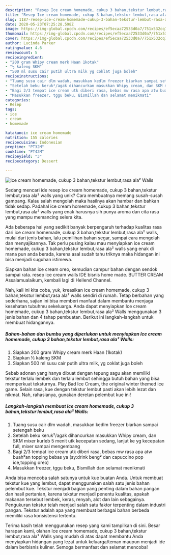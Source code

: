 ```yaml
---
description: "Resep Ice cream homemade, cukup 3 bahan,tekstur lembut,rasa ala² Walls yang Lezat"
title: "Resep Ice cream homemade, cukup 3 bahan,tekstur lembut,rasa ala² Walls yang Lezat"
slug: 1187-resep-ice-cream-homemade-cukup-3-bahan-tekstur-lembut-rasa-ala-walls-yang-lezat
date: 2020-05-23T07:25:28.598Z
image: https://img-global.cpcdn.com/recipes/ef5ecaa72533d0a7/751x532cq70/ice-cream-homemade-cukup-3-bahantekstur-lembutrasa-ala-walls-foto-resep-utama.jpg
thumbnail: https://img-global.cpcdn.com/recipes/ef5ecaa72533d0a7/751x532cq70/ice-cream-homemade-cukup-3-bahantekstur-lembutrasa-ala-walls-foto-resep-utama.jpg
cover: https://img-global.cpcdn.com/recipes/ef5ecaa72533d0a7/751x532cq70/ice-cream-homemade-cukup-3-bahantekstur-lembutrasa-ala-walls-foto-resep-utama.jpg
author: Lucinda Parker
ratingvalue: 4.6
reviewcount: 5
recipeingredient:
- "200 gram Whipy cream merk Haan 1kotak"
- "½ kaleng SKM"
- "500 ml susu cair putih ultra milk yg coklat juga boleh"
recipeinstructions:
- "Tuang susu cair dlm wadah, masukkan kedlm freezer biarkan sampai setengah beku"
- "Setelah beku keruk²/agak dihancurkan masukkan Whipy cream, dan SKM mixer kurleb 5 menit utk kecepatan sedang, lanjut ke yg kecepatan full, mixer sampai mengembang"
- "Bagi 2/3 tempat ice cream utk diberi rasa, bebas mw rasa apa atw buah²an topping bebas ya (sy:drink beng² dan capuccino pop ice,topping oreo)"
- "Masukkan freezer, tggu beku, Bismillah dan selamat menikmati"
categories:
- Resep
tags:
- ice
- cream
- homemade

katakunci: ice cream homemade 
nutrition: 155 calories
recipecuisine: Indonesian
preptime: "PT32M"
cooktime: "PT42M"
recipeyield: "3"
recipecategory: Dessert

---
```



![Ice cream homemade, cukup 3 bahan,tekstur lembut,rasa ala² Walls](https://img-global.cpcdn.com/recipes/ef5ecaa72533d0a7/751x532cq70/ice-cream-homemade-cukup-3-bahantekstur-lembutrasa-ala-walls-foto-resep-utama.jpg)

Sedang mencari ide resep ice cream homemade, cukup 3 bahan,tekstur lembut,rasa ala² walls yang unik? Cara membuatnya memang susah-susah gampang. Kalau salah mengolah maka hasilnya akan hambar dan bahkan tidak sedap. Padahal ice cream homemade, cukup 3 bahan,tekstur lembut,rasa ala² walls yang enak harusnya sih punya aroma dan cita rasa yang mampu memancing selera kita.

Ada beberapa hal yang sedikit banyak berpengaruh terhadap kualitas rasa dari ice cream homemade, cukup 3 bahan,tekstur lembut,rasa ala² walls, mulai dari jenis bahan, lalu pemilihan bahan segar, sampai cara mengolah dan menyajikannya. Tak perlu pusing kalau mau menyiapkan ice cream homemade, cukup 3 bahan,tekstur lembut,rasa ala² walls yang enak di mana pun anda berada, karena asal sudah tahu triknya maka hidangan ini bisa menjadi suguhan istimewa.

Siapkan bahan ice cream oreo, kemudian campur bahan dengan sendok sampai rata. resep ice cream walls IDE bisnis home made. BUTTER CREAM Assalamualaikum, kembali lagi di Hellend Channel.


Nah, kali ini kita coba, yuk, kreasikan ice cream homemade, cukup 3 bahan,tekstur lembut,rasa ala² walls sendiri di rumah. Tetap berbahan yang sederhana, sajian ini bisa memberi manfaat dalam membantu menjaga kesehatan tubuhmu sekeluarga. Anda dapat menyiapkan Ice cream homemade, cukup 3 bahan,tekstur lembut,rasa ala² Walls menggunakan 3 jenis bahan dan 4 tahap pembuatan. Berikut ini langkah-langkah untuk membuat hidangannya.

<!--inarticleads1-->

##### Bahan-bahan dan bumbu yang diperlukan untuk menyiapkan Ice cream homemade, cukup 3 bahan,tekstur lembut,rasa ala² Walls:

1. Siapkan 200 gram Whipy cream merk Haan (1kotak)
1. Siapkan ½ kaleng SKM
1. Siapkan 500 ml susu cair putih ultra milk, yg coklat juga boleh


Sebab adonan yang hanya dibuat dengan tepung sagu akan memiliki tekstur terlalu lembek dan terlalu lembut sehingga butuh bahan yang bisa memperkuat teksturnya. Play Bad Ice Cream, the original winter themed ice game. Selain rasa, kue dengan tekstur lembut pasti akan lebih lezat dan nikmat. Nah, rahasianya, gunakan deretan pelembut kue ini! 

<!--inarticleads2-->

##### Langkah-langkah membuat Ice cream homemade, cukup 3 bahan,tekstur lembut,rasa ala² Walls:

1. Tuang susu cair dlm wadah, masukkan kedlm freezer biarkan sampai setengah beku
1. Setelah beku keruk²/agak dihancurkan masukkan Whipy cream, dan SKM mixer kurleb 5 menit utk kecepatan sedang, lanjut ke yg kecepatan full, mixer sampai mengembang
1. Bagi 2/3 tempat ice cream utk diberi rasa, bebas mw rasa apa atw buah²an topping bebas ya (sy:drink beng² dan capuccino pop ice,topping oreo)
1. Masukkan freezer, tggu beku, Bismillah dan selamat menikmati


Anda bisa mencoba salah satunya untuk kue buatan Anda. Untuk membuat tekstur kue yang lembut, dapat menggunakan salah satu jenis bahan pelembut kue. Tekstur menjadi bagian yang penting dalam bahan pangan dan hasil pertanian, karena tekstur menjadi penentu kualitas, apakah makanan tersebut lembek, keras, renyah, alot dan lain sebagainya. Pengukuran tekstur telah menjadi salah satu faktor terpenting dalam industri pangan. Tekstur adalah apa yang membuat berbagai bahan berbeda memiliki rasa konsistensi tertentu. 

Terima kasih telah menggunakan resep yang kami tampilkan di sini. Besar harapan kami, olahan Ice cream homemade, cukup 3 bahan,tekstur lembut,rasa ala² Walls yang mudah di atas dapat membantu Anda menyiapkan hidangan yang lezat untuk keluarga/teman maupun menjadi ide dalam berbisnis kuliner. Semoga bermanfaat dan selamat mencoba!
